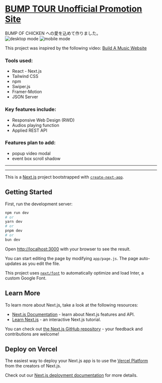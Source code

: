 # [BUMP TOUR Unofficial Promotion Site](https://bump-tour-pr-site.vercel.app/)

BUMP OF CHICKEN への愛を込めて作りました。\
![desktop mode](https://i.imgur.com/mMOOBw7.jpg)
![mobile mode](https://i.imgur.com/AjqU6WX.jpg)


This project was inspired by the following video:
[Build A Music Website](https://youtu.be/2WGbEMz_1K8?si=LVJwURrZHtdM_QJ4)

### Tools used:
- React - Next.js
- Tailwind CSS
- npm
- Swiper.js
- Framer-Motion
- JSON Server

### Key features include:
- Responsive Web Design (RWD)
- Audios playing function
- Applied REST API

### Features plan to add:
- popup video modal
- event box scroll shadow

  

-----------------------
-----------------------




This is a [Next.js](https://nextjs.org/) project bootstrapped with [`create-next-app`](https://github.com/vercel/next.js/tree/canary/packages/create-next-app).

## Getting Started

First, run the development server:

```bash
npm run dev
# or
yarn dev
# or
pnpm dev
# or
bun dev
```

Open [http://localhost:3000](http://localhost:3000) with your browser to see the result.

You can start editing the page by modifying `app/page.js`. The page auto-updates as you edit the file.

This project uses [`next/font`](https://nextjs.org/docs/basic-features/font-optimization) to automatically optimize and load Inter, a custom Google Font.

## Learn More

To learn more about Next.js, take a look at the following resources:

- [Next.js Documentation](https://nextjs.org/docs) - learn about Next.js features and API.
- [Learn Next.js](https://nextjs.org/learn) - an interactive Next.js tutorial.

You can check out [the Next.js GitHub repository](https://github.com/vercel/next.js/) - your feedback and contributions are welcome!

## Deploy on Vercel

The easiest way to deploy your Next.js app is to use the [Vercel Platform](https://vercel.com/new?utm_medium=default-template&filter=next.js&utm_source=create-next-app&utm_campaign=create-next-app-readme) from the creators of Next.js.

Check out our [Next.js deployment documentation](https://nextjs.org/docs/deployment) for more details.
